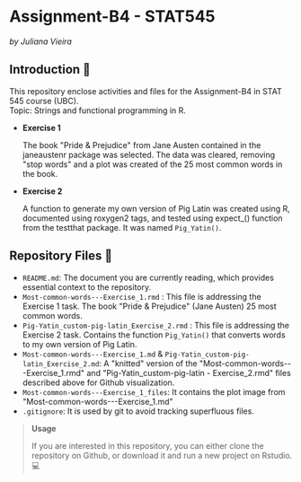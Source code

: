 # Assignment-B4 - STAT545

*by Juliana Vieira*

## Introduction 📎

This repository enclose activities and files for the Assignment-B4 in STAT 545 course (UBC).\
Topic: Strings and functional programming in R.

-   **Exercise 1**

    The book "Pride & Prejudice" from Jane Austen contained in the janeaustenr package was selected. The data was cleared, removing "stop words" and a plot was created of the 25 most common words in the book.

-   **Exercise 2**

    A function to generate my own version of Pig Latin was created using R, documented using roxygen2 tags, and tested using expect\_() function from the testthat package. It was named `Pig_Yatin()`.

## Repository Files 📁

-   `README.md`: The document you are currently reading, which provides essential context to the repository.
-   `Most-common-words---Exercise_1.rmd` : This file is addressing the Exercise 1 task. The book "Pride & Prejudice" (Jane Austen) 25 most common words.
-   `Pig-Yatin_custom-pig-latin_Exercise_2.rmd` : This file is addressing the Exercise 2 task. Contains the function `Pig_Yatin()` that converts words to my own version of Pig Latin.
-   `Most-common-words---Exercise_1.md` & `Pig-Yatin_custom-pig-latin_Exercise_2.md`: A "knitted" version of the "Most-common-words---Exercise_1.rmd" and "Pig-Yatin_custom-pig-latin - Exercise_2.rmd" files described above for Github visualization.
-   `Most-common-words---Exercise_1_files`: It contains the plot image from "Most-common-words---Exercise_1.md"
-   `.gitignore`: It is used by git to avoid tracking superfluous files.

> **Usage**
>
> If you are interested in this repository, you can either clone the repository on Github, or download it and run a new project on Rstudio. 💻
